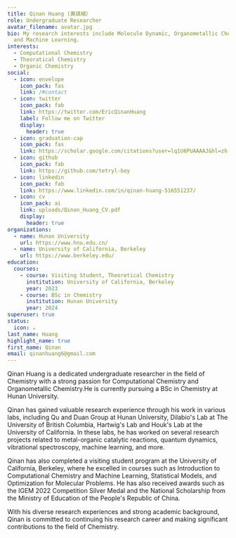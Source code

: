 ```yaml
---
title: Qinan Huang (黄祺楠）
role: Undergraduate Researcher
avatar_filename: avatar.jpg
bio: My research interests include Molecule Dynamic, Organometallic Chemistry
  and Machine Learning.
interests:
  - Computational Chemistry
  - Theoratical Chemistry
  - Organic Chemistry
social:
  - icon: envelope
    icon_pack: fas
    link: /#contact
  - icon: twitter
    icon_pack: fab
    link: https://twitter.com/EricQinanHuang
    label: Follow me on Twitter
    display:
      header: true
  - icon: graduation-cap
    icon_pack: fas
    link: https://scholar.google.com/citations?user=lq1U6PUAAAAJ&hl=zh-CN
  - icon: github
    icon_pack: fab
    link: https://github.com/tetryl-boy
  - icon: linkedin
    icon_pack: fab
    link: https://www.linkedin.com/in/qinan-huang-516551237/
  - icon: cv
    icon_pack: ai
    link: uploads/Qinan_Huang_CV.pdf
    display:
      header: true
organizations:
  - name: Hunan University
    url: https://www.hnu.edu.cn/
  - name: University of California, Berkeley
    url: https://www.berkeley.edu/
education:
  courses:
    - course: Visiting Student, Theoretical Chemistry
      institution: University of California, Berkeley
      year: 2023
    - course: BSc in Chemistry
      institution: Hunan University
      year: 2024
superuser: true
status:
  icon: ☕️
last_name: Huang
highlight_name: true
first_name: Qinan
email: qinanhuang6@gmail.com
---
```

Qinan Huang is a dedicated undergraduate researcher in the field of Chemistry with a strong passion for Computational Chemistry and Organometallic Chemistry.He is currently pursuing a BSc in Chemistry at Hunan University. 

Qinan has gained valuable research experience through his work in various labs, including Qu and Duan Group at Hunan University, Dilabio's Lab at The University of British Columbia, Hartwig's Lab and Houk's Lab at the University of California. In these labs, he has worked on several research projects related to metal-organic catalytic reactions, quantum dynamics, vibrational spectroscopy, machine learning, and more.

Qinan has also completed a visiting student program at the University of California, Berkeley, where he excelled in courses such as Introduction to Computational Chemistry and Machine Learning, Statistical Models, and Optimization for Molecular Problems. He has also received awards such as the IGEM 2022 Competition Silver Medal and the National Scholarship from the Ministry of Education of the People's Republic of China.

With his diverse research experiences and strong academic background, Qinan is committed to continuing his research career and making significant contributions to the field of Chemistry.